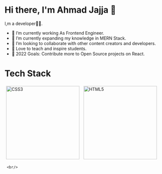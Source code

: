  # Hi there, I'm Ahmad Jajja 👋



 I,m a developer🧑‍💻.

- 🔭 I’m currently working As Frontend Engineer.
- 🌱 I’m currently expanding my knowledge in MERN Stack.
- 👯 I’m looking to collaborate with other content creators and developers.
- 📢 Love to teach and inspire students.
- 🥅 2022 Goals: Contribute more to Open Source projects on React.


# Tech Stack

   <img src="https://img.icons8.com/dusk/64/000000/css3.png"
        alt="CSS3" title="CSS3"
        style="display: inline-block; margin: 0 auto; width: 240px; height: 240px;padding:5px">
   <img src="https://img.icons8.com/external-flatart-icons-outline-flatarticons/64/000000/external-html-programming-and-coding-flatart-icons-outline-flatarticons-2.png"
        alt="HTML5" title="HTML5"
        style="display: inline-block; width: 240px; height: 240px;padding:5px">

        
     <br/>
